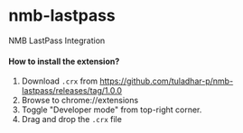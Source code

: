 # nmb-lastpass

NMB LastPass Integration


#### How to install the extension?

1. Download `.crx` from https://github.com/tuladhar-p/nmb-lastpass/releases/tag/1.0.0
2. Browse to chrome://extensions
3. Toggle "Developer mode" from top-right corner.
4. Drag and drop the `.crx` file

